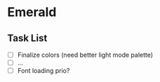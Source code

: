 # Emerald

## Task List

- [ ] Finalize colors (need better light mode palette)
- [ ] ...
- [ ] Font loading prio?

